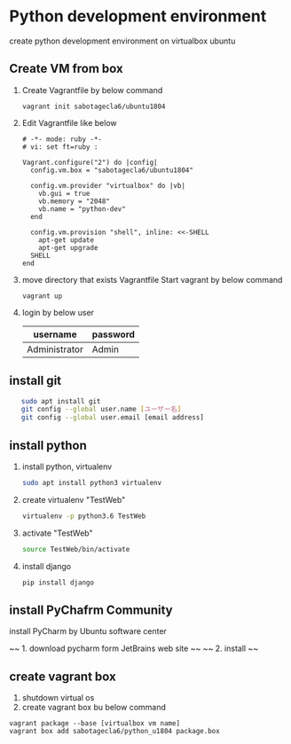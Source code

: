 
# Python development environment 

create python development environment on virtualbox ubuntu

## Create VM from box

1. Create Vagrantfile by below command

   ```
   vagrant init sabotagecla6/ubuntu1804
   ```

2. Edit Vagrantfile like below

   ```
   # -*- mode: ruby -*-
   # vi: set ft=ruby :
   
   Vagrant.configure("2") do |config|
     config.vm.box = "sabotagecla6/ubuntu1804"
   
     config.vm.provider "virtualbox" do |vb|
       vb.gui = true
       vb.memory = "2048"
       vb.name = "python-dev"
     end
   
     config.vm.provision "shell", inline: <<-SHELL
       apt-get update
       apt-get upgrade
     SHELL
   end
   ```

3. move directory that exists Vagrantfile Start vagrant by below command

   ```
   vagrant up
   ```

4. login by below user

   | username      | password |
   | ------------- | -------- |
   | Administrator | Admin    |



## install git 

```bash
   sudo apt install git
   git config --global user.name [ユーザー名]
   git config --global user.email [email address]
```



## install python



1. install python, virtualenv

   ```bash
   sudo apt install python3 virtualenv
   ```

   

2. create virtualenv "TestWeb"

   ```bash
   virtualenv -p python3.6 TestWeb
   ```

   

3. activate "TestWeb"

   ```bash
   source TestWeb/bin/activate
   ```

   

4. install django

   ```bash
   pip install django
   ```



## install PyChafrm Community

install PyCharm by Ubuntu software center

~~ 1. download pycharm form JetBrains web site ~~
~~ 2. install  ~~

## create vagrant box

1. shutdown virtual os
1. create vagrant box bu below command
```
vagrant package --base [virtualbox vm name]
vagrant box add sabotagecla6/python_u1804 package.box 
```
